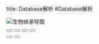 title: Database解析
#Database解析

<img src="../../saiming/database_4.png" title="生物继承导图" style="max-width: 40%;" onclick="openPhotoSwipe(0);">

<link rel="stylesheet" href="../../assets/photoswipe/photoswipe.css">
<script src="../../assets/photoswipe/photoswipe.min.js"></script> 
<div class="pswp" tabindex="-1" role="dialog" aria-hidden="true">
    <div class="pswp__bg"></div>
    <div class="pswp__scroll-wrap">
        <div class="pswp__container">
            <div class="pswp__item"></div>
            <div class="pswp__item"></div>
            <div class="pswp__item"></div>
        </div>
        <div class="pswp__ui pswp__ui--hidden">
            <div class="pswp__top-bar">
                <div class="pswp__counter"></div>
                <button class="pswp__button pswp__button--close" title="Close (Esc)"></button>
                <button class="pswp__button pswp__button--share" title="Share"></button>
                <button class="pswp__button pswp__button--fs" title="Toggle fullscreen"></button>
                <button class="pswp__button pswp__button--zoom" title="Zoom in/out"></button>
                <div class="pswp__preloader">
                    <div class="pswp__preloader__icn">
                      <div class="pswp__preloader__cut">
                        <div class="pswp__preloader__donut"></div>
                      </div>
                    </div>
                </div>
            </div>
            <div class="pswp__share-modal pswp__share-modal--hidden pswp__single-tap">
                <div class="pswp__share-tooltip"></div> 
            </div>
            <button class="pswp__button pswp__button--arrow--left" title="Previous (arrow left)">
            </button>
            <button class="pswp__button pswp__button--arrow--right" title="Next (arrow right)">
            </button>
            <div class="pswp__caption">
                <div class="pswp__caption__center"></div>
            </div>
          </div>
        </div>
</div>
<script>
    function openPhotoSwipe(image_index) {
        var pswpElement = document.querySelectorAll('.pswp')[0];
        var items = [ {
            src: "../../saiming/database_4.png",
            w: 1168,
            h: 2185
        } ];
        var options = {
            index: image_index,
            bgOpacity: 0.7,
            showHideOpacity: true,
            shareButtons: [
                { id: 'download', label: '保存图片', url: '{{raw_image_url}}', download: true }
            ]
        };
        var gallery = new PhotoSwipe(pswpElement, PhotoSwipeUI_Default, items, options);
        gallery.init();
    };
</script>